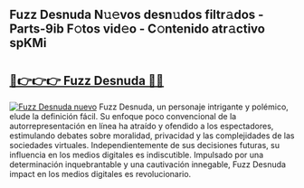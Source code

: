 ## Fuzz Desnuda N𝚞𝚎vos desn𝚞dos filtr𝚊dos - Parts-9ib F𝚘tos vid𝚎o - C𝚘ntenido atr𝚊ctivo spKMi

# <h2><a href="http://mb7yxwa.tromn.icu/?c=Fuzz+Desnuda">🔗👉👉👉 Fuzz Desnuda 🔗🔗</a></h2>

[![Fuzz Desnuda nuevo](https://i.imgur.com/pEAQMta.gif)](http://mb7yxwa.tromn.icu/?c=Fuzz+Desnuda)
Fuzz Desnuda, un personaje intrigante y polémico, elude la definición fácil. Su enfoque poco convencional de la autorrepresentación en línea ha atraído y ofendido a los espectadores, estimulando debates sobre moralidad, privacidad y las complejidades de las sociedades virtuales. Independientemente de sus decisiones futuras, su influencia en los medios digitales es indiscutible. Impulsado por una determinación inquebrantable y una cautivación innegable, Fuzz Desnuda impact en los medios digitales es revolucionario.
